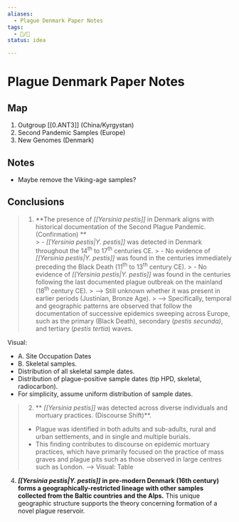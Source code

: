 ```yaml
---
aliases:
  - Plague Denmark Paper Notes
tags:
  - 📝/🌱
status: idea

---
```


# Plague Denmark Paper Notes

## Map

1. Outgroup [[0.ANT3]] (China/Kyrgystan)
2. Second Pandemic Samples (Europe)
3. New Genomes (Denmark)

## Notes

- Maybe remove the Viking-age samples?

## Conclusions

> 1. **The presence of _[[Yersinia pestis]]_ in Denmark aligns with historical documentation of the Second Plague Pandemic. (Confirmation) ** <br>
	> - _[[Yersinia pestis|Y. pestis]]_ was detected in Denmark throughout the 14<sup>th</sup> to 17<sup>th</sup> centuries CE.
	> - No evidence of _[[Yersinia pestis\|Y. pestis]]_ was found in the centuries immediately preceding the Black Death (11<sup>th</sup> to 13<sup>th</sup> century CE).
	> - No evidence of _[[Yersinia pestis\|Y. pestis]]_ was found in the centuries following the last documented plague outbreak on the mainland (18<sup>th</sup> century CE).
	> --> Still unknown whether it was present in earlier periods (Justinian, Bronze Age).
	> --> Specifically, temporal and geographic patterns are observed that follow the documentation of successive epidemics sweeping across Europe, such as the primary (Black Death), secondary (*pestis secunda)*, and tertiary (*pestis tertia*) waves.

Visual:
- A. Site Occupation Dates
- B. Skeletal samples.
- Distribution of all skeletal sample dates.
- Distribution of plague-positive sample dates (tip HPD, skeletal, radiocarbon).
- For simplicity, assume uniform distribution of sample dates.
	



> 2. ** _[[Yersinia pestis]]_ was detected across diverse individuals and mortuary practices. (Discourse Shift)**. <br>
> - Plague was identified in both adults and sub-adults, rural and urban settlements, and in single and multiple burials. 
> - This finding contributes to discourse on epidemic mortuary practices, which have primarily focused on the practice of mass graves and plague pits such as those observed in large centres such as London.
> --> Visual: Table


4. ***[[Yersinia pestis|Y. pestis]]* in pre-modern Denmark (16th century) forms a geographically-restricted lineage with other samples collected from the Baltic countries and the Alps.** This unique geographic structure supports the theory concerning formation of a novel plague reservoir. 